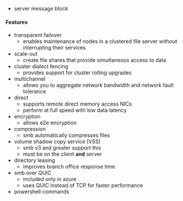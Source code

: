 - server message block
#### Features
- transparent failover
	- enables maintenance of nodes in a clustered file server without interrupting their services
- scale-out
	- create file shares that provide simultaneous access to data
- cluster dialect fencing
	- provides support for cluster rolling upgrades
- multichannel
	- allows you to aggregate network bandwidth and network fault tolerance
- direct
	- supports remote direct memory access NICs
	- perform at full speed with low data latency
- encryption
	- allows e2e encryption
- compression
	- smb automatically compresses files
- volume shadow copy service (VSS)
	- smb v3 and greater support this 
	- must be on the client **and** server
- directory leasing
	- improves branch office response time
- smb over QUIC
	- included only in azure
	- uses QUIC instead of TCP for faster performance
- powershell commands